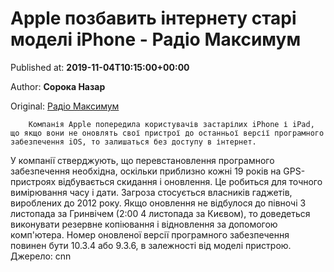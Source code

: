 
# Apple позбавить інтернету старі моделі iPhone - Радіо Максимум

Published at: **2019-11-04T10:15:00+00:00**

Author: **Сорока Назар**

Original: [Радіо Максимум](https://maximum.fm/apple-pozbavit-internetu-stari-modeli-iphone_n169012)


        Компанія Apple попередила користувачів застарілих iPhone і iPad, що якщо вони не оновлять свої пристрої до останньої версії програмного забезпечення iOS, то залишаться без доступу в інтернет.
      
У компанії стверджують, що перевстановлення програмного забезпечення необхідна, оскільки приблизно кожні 19 років на GPS-пристроях відбувається скидання і оновлення. Це робиться для точного вимірювання часу і дати.
Загроза стосується власників гаджетів, вироблених до 2012 року.
Якщо оновлення не відбулося до півночі 3 листопада за Гринвічем (2:00 4 листопада за Києвом), то доведеться виконувати резервне копіювання і відновлення за допомогою комп'ютера.
Номер оновленої версії програмного забезпечення повинен бути 10.3.4 або 9.3.6, в залежності від моделі пристрою.
Джерело: cnn
